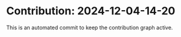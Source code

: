 # Contribution: 2024-12-04-14-20
This is an automated commit to keep the contribution graph active.
